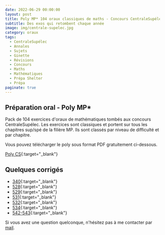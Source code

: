 ```yaml
---
date: 2022-06-29 00:00:00
layout: post
title: Poly MP* 104 oraux classiques de maths - Concours CentraleSupélec 2022
subtitle: Des exos qui retombent chaque année
image: img/centrale-supelec.jpg
category: oraux
tags:
  - CentraleSupélec
  - Annales
  - Sujets
  - Ginette
  - Révisions
  - Concours
  - Maths
  - Mathématiques
  - Prépa Shelter
  - Prépa
paginate: true
---
```


## Préparation oral - Poly MP*

Pack de 104 exercices d'oraux de mathématiques tombés aux concours CentraleSupélec. Les exercices sont classiques et portent sur tous les chapitres sup/spé de la filière MP. Ils sont classés par niveau de difficulté et par chapitre. 

Vous pouvez télécharger le poly sous format PDF gratuitement ci-dessous.

[Poly CS](/assets/documents/oraux/cs-2021.pdf){:target="_blank"}

## Quelques corrigés 

- [340](/assets/documents/oraux/Corrigés/oral-analyse-M312-318-C340.pdf){:target="_blank"} 
- [528](/assets/documents/oraux/Corrigés/oral-analyse-C528.pdf){:target="_blank"}
- [529](/assets/documents/oraux/Corrigés/oral-analyse-C529.pdf){:target="_blank"}
- [531](/assets/documents/oraux/Corrigés/oral-analyse-C531.pdf){:target="_blank"}
- [532](/assets/documents/oraux/Corrigés/oral-analyse-C532.pdf){:target="_blank"}
- [534](/assets/documents/oraux/Corrigés/oral-analyse-C534.pdf){:target="_blank"}
- [542-543](/assets/documents/oraux/Corrigés/oral-analyse-C542-543.pdf){:target="_blank"}


Si vous avez une question quelconque, n'hésitez pas à me contacter par [mail](https://www.prepashelter.com/contact/).
